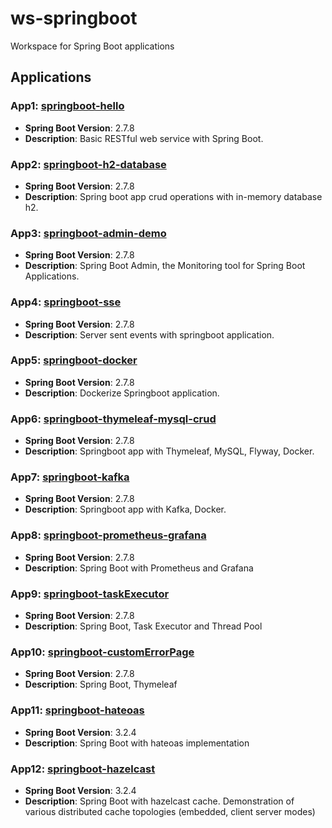 # ws-springboot
Workspace for Spring Boot applications

## Applications

### App1: [springboot-hello](https://github.com/bs-public/ws-springboot/tree/main/springboot-hello/) 
- **Spring Boot Version**: 2.7.8
- **Description**: Basic RESTful web service with Spring Boot.

### App2: [springboot-h2-database](https://github.com/bs-public/ws-springboot/tree/main/springboot-h2-database) 
- **Spring Boot Version**: 2.7.8
- **Description**: Spring boot app crud operations with in-memory database h2.

### App3: [springboot-admin-demo](https://github.com/bs-public/ws-springboot/tree/main/springboot-admin-demo) 
- **Spring Boot Version**: 2.7.8
- **Description**: Spring Boot Admin, the Monitoring tool for Spring Boot Applications.

### App4: [springboot-sse](https://github.com/bs-public/ws-springboot/tree/main/springboot-sse) 
- **Spring Boot Version**: 2.7.8
- **Description**: Server sent events with springboot application.

### App5: [springboot-docker](https://github.com/bs-public/ws-springboot/tree/main/springboot-docker) 
- **Spring Boot Version**: 2.7.8
- **Description**: Dockerize Springboot application.

### App6: [springboot-thymeleaf-mysql-crud](https://github.com/bs-public/ws-springboot/tree/main/springboot-thymeleaf-mysql-crud) 
- **Spring Boot Version**: 2.7.8
- **Description**: Springboot app with Thymeleaf, MySQL, Flyway, Docker.

### App7: [springboot-kafka](https://github.com/bs-public/ws-springboot/tree/main/springboot-kafka) 
- **Spring Boot Version**: 2.7.8
- **Description**: Springboot app with Kafka, Docker.

### App8: [springboot-prometheus-grafana](https://github.com/bs-public/ws-springboot/tree/main/springboot-prometheus-grafana) 
- **Spring Boot Version**: 2.7.8
- **Description**: Spring Boot with Prometheus and Grafana

### App9: [springboot-taskExecutor](https://github.com/bs-public/ws-springboot/tree/main/springboot-taskExecutor) 
- **Spring Boot Version**: 2.7.8
- **Description**: Spring Boot, Task Executor and Thread Pool

### App10: [springboot-customErrorPage](https://github.com/bs-public/ws-springboot/tree/main/springboot-customErrorPage) 
- **Spring Boot Version**: 2.7.8
- **Description**: Spring Boot, Thymeleaf

### App11: [springboot-hateoas](https://github.com/bs-public/ws-springboot/tree/main/springboot-hateoas) 
- **Spring Boot Version**: 3.2.4
- **Description**: Spring Boot with hateoas implementation

### App12: [springboot-hazelcast](https://github.com/bs-public/ws-springboot/tree/main/springboot-hazelcast) 
- **Spring Boot Version**: 3.2.4
- **Description**: Spring Boot with hazelcast cache. Demonstration of various distributed cache topologies (embedded, client server modes)
